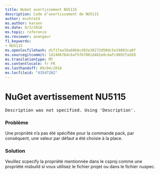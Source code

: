 ```yaml
---
title: NuGet avertissement NU5115
description: Code d’avertissement de NU5115
author: mishra14
ms.author: karann
ms.date: 8/3/2018
ms.topic: reference
ms.reviewer: anangaur
f1_keywords:
- NU5115
ms.openlocfilehash: d1f17aa39a60b6cd92e38272d50dc5e19883ca0f
ms.sourcegitcommit: 1d1406764c6af5fb7801d462e0c4afc9092fa569
ms.translationtype: MT
ms.contentlocale: fr-FR
ms.lasthandoff: 09/04/2018
ms.locfileid: "43547202"
---
```

# <a name="nuget-warning-nu5115"></a>NuGet avertissement NU5115
<pre>Description was not specified. Using 'Description'.</pre>

### <a name="issue"></a>Problème

Une propriété n’a pas été spécifiée pour la commande pack, par conséquent, une valeur par défaut a été choisie à la place.


### <a name="solution"></a>Solution

Veuillez scpecify la propriété mentionnée dans le csproj comme une propriété msbuild si vous utilisez le fichier projet ou dans le fichier nuspec.

